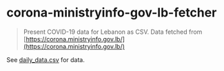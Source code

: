 # corona-ministryinfo-gov-lb-fetcher

> Present COVID-19 data for Lebanon as CSV. Data fetched from [https://corona.ministryinfo.gov.lb/](https://corona.ministryinfo.gov.lb/)

See [daily_data.csv](https://github.com/j3k0/corona-ministryinfo-gov-lb-fetcher/blob/master/daily_data.csv) for data.


